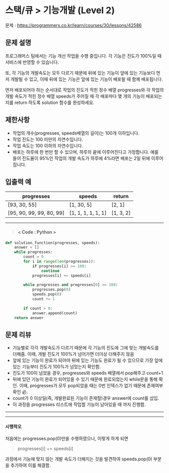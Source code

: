 # 스택/큐 > 기능개발 (Level 2)
문제 : https://programmers.co.kr/learn/courses/30/lessons/42586

## 문제 설명
프로그래머스 팀에서는 기능 개선 작업을 수행 중입니다. 각 기능은 진도가 100%일 때 서비스에 반영할 수 있습니다.

또, 각 기능의 개발속도는 모두 다르기 때문에 뒤에 있는 기능이 앞에 있는 기능보다 먼저 개발될 수 있고, 이때 뒤에 있는 기능은 앞에 있는 기능이 배포될 때 함께 배포됩니다.

먼저 배포되어야 하는 순서대로 작업의 진도가 적힌 정수 배열 progresses와 각 작업의 개발 속도가 적힌 정수 배열 speeds가 주어질 때 각 배포마다 몇 개의 기능이 배포되는지를 return 하도록 solution 함수를 완성하세요.

## 제한사항
- 작업의 개수(progresses, speeds배열의 길이)는 100개 이하입니다.
- 작업 진도는 100 미만의 자연수입니다.
- 작업 속도는 100 이하의 자연수입니다.
- 배포는 하루에 한 번만 할 수 있으며, 하루의 끝에 이루어진다고 가정합니다. 예를 들어 진도율이 95%인 작업의 개발 속도가 하루에 4%라면 배포는 2일 뒤에 이루어집니다.

## 입출력 예
| progresses | speeds | return |
| --- | --- | --- |
| [93, 30, 55] | [1, 30, 5] | [2, 1] |
| [95, 90, 99, 99, 80, 99] | [1, 1, 1, 1, 1, 1] | [1, 3, 2] |

____

> #### < Code : Python >
```python
def solution_function(progresses, speeds):
    answer = []
    while progresses:
        count = 0
        for i in range(len(progresses)):
            if progresses[i] >= 100:
                continue
            progresses[i] += speeds[i]
        
        while progresses and progresses[0] >= 100:
            progresses.pop(0)
            speeds.pop(0)
            count += 1
        
        if count > 0:
            answer.append(count)
    return answer
```

## 문제 리뷰
- 기능별로 각각 개발속도가 다르기 때문에 각 기능의 진도에 그에 맞는 개발속도를 더해줌. 이때, 개발 진도가 100%가 넘어가면 더이상 더해주지 않음
- 앞에 있는 기능이 완료가 되어야 뒤에 있는 기능도 완료가 될 수 있으므로 가장 앞에 있는 기능부터 진도가 100%가 넘었는지 확인함.
- 진도가 100이 넘었을 경우, progresses와 speeds 배열에서 pop해주고 count+1
- 뒤에 있던 기능이 완료가 되어있을 수 있기 때문에 완료되었는지 while문을 통해 확인. 이때, progresses가 모두 pop되었을 때는 0번 인덱스가 없기 때문에 존재여부 확인 必. 
- count가 0 이상일(즉, 개발완료된 기능이 존재할)경우 answer에 count를 삽입.
- 이 과정을 progresses 리스트에 작업할 기능이 남아있을 때 까지 진행함.

___
___
#### 시행착오

처음에는 progresses.pop(0)만을 수행하였으나, 이렇게 하게 되면
> progresses[i] += speeds[i]

과정에서 기능에 맞지 않는 개발 속도가 더해지는 것을 발견하여 speeds.pop(0) 부분을 추가하여 이를 해결함.